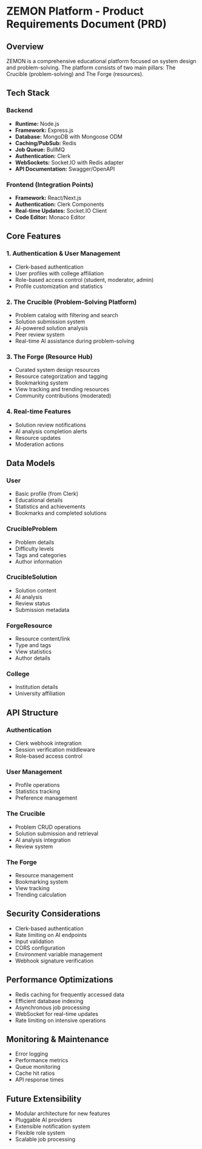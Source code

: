 # ZEMON Platform - Product Requirements Document (PRD)

## Overview
ZEMON is a comprehensive educational platform focused on system design and problem-solving. The platform consists of two main pillars: The Crucible (problem-solving) and The Forge (resources).

## Tech Stack

### Backend
- **Runtime:** Node.js
- **Framework:** Express.js
- **Database:** MongoDB with Mongoose ODM
- **Caching/PubSub:** Redis
- **Job Queue:** BullMQ
- **Authentication:** Clerk
- **WebSockets:** Socket.IO with Redis adapter
- **API Documentation:** Swagger/OpenAPI

### Frontend (Integration Points)
- **Framework:** React/Next.js
- **Authentication:** Clerk Components
- **Real-time Updates:** Socket.IO Client
- **Code Editor:** Monaco Editor

## Core Features

### 1. Authentication & User Management
- Clerk-based authentication
- User profiles with college affiliation
- Role-based access control (student, moderator, admin)
- Profile customization and statistics

### 2. The Crucible (Problem-Solving Platform)
- Problem catalog with filtering and search
- Solution submission system
- AI-powered solution analysis
- Peer review system
- Real-time AI assistance during problem-solving

### 3. The Forge (Resource Hub)
- Curated system design resources
- Resource categorization and tagging
- Bookmarking system
- View tracking and trending resources
- Community contributions (moderated)

### 4. Real-time Features
- Solution review notifications
- AI analysis completion alerts
- Resource updates
- Moderation actions

## Data Models

### User
- Basic profile (from Clerk)
- Educational details
- Statistics and achievements
- Bookmarks and completed solutions

### CrucibleProblem
- Problem details
- Difficulty levels
- Tags and categories
- Author information

### CrucibleSolution
- Solution content
- AI analysis
- Review status
- Submission metadata

### ForgeResource
- Resource content/link
- Type and tags
- View statistics
- Author details

### College
- Institution details
- University affiliation

## API Structure

### Authentication
- Clerk webhook integration
- Session verification middleware
- Role-based access control

### User Management
- Profile operations
- Statistics tracking
- Preference management

### The Crucible
- Problem CRUD operations
- Solution submission and retrieval
- AI analysis integration
- Review system

### The Forge
- Resource management
- Bookmarking system
- View tracking
- Trending calculation

## Security Considerations
- Clerk-based authentication
- Rate limiting on AI endpoints
- Input validation
- CORS configuration
- Environment variable management
- Webhook signature verification

## Performance Optimizations
- Redis caching for frequently accessed data
- Efficient database indexing
- Asynchronous job processing
- WebSocket for real-time updates
- Rate limiting on intensive operations

## Monitoring & Maintenance
- Error logging
- Performance metrics
- Queue monitoring
- Cache hit ratios
- API response times

## Future Extensibility
- Modular architecture for new features
- Pluggable AI providers
- Extensible notification system
- Flexible role system
- Scalable job processing 